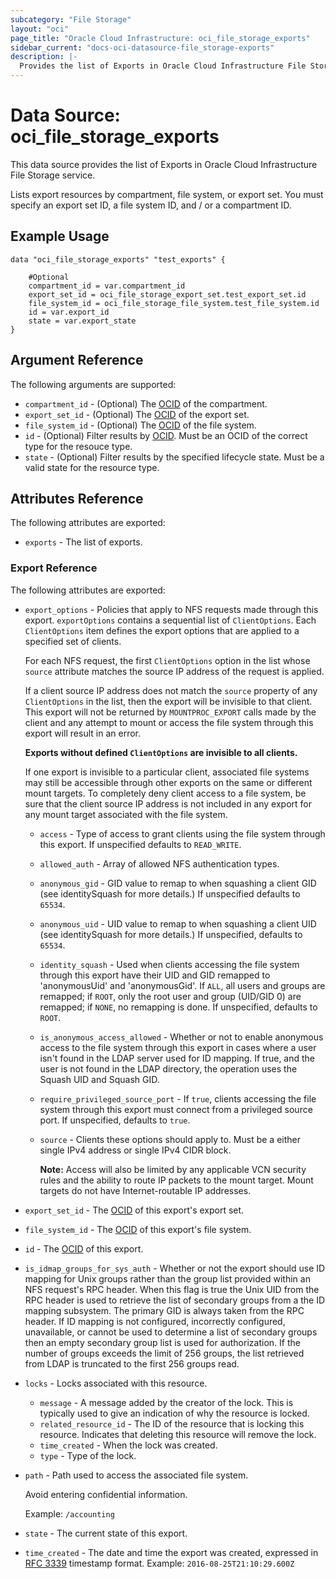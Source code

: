```yaml
---
subcategory: "File Storage"
layout: "oci"
page_title: "Oracle Cloud Infrastructure: oci_file_storage_exports"
sidebar_current: "docs-oci-datasource-file_storage-exports"
description: |-
  Provides the list of Exports in Oracle Cloud Infrastructure File Storage service
---
```


# Data Source: oci_file_storage_exports
This data source provides the list of Exports in Oracle Cloud Infrastructure File Storage service.

Lists export resources by compartment, file system, or export
set. You must specify an export set ID, a file system ID, and
/ or a compartment ID.


## Example Usage

```hcl
data "oci_file_storage_exports" "test_exports" {

	#Optional
	compartment_id = var.compartment_id
	export_set_id = oci_file_storage_export_set.test_export_set.id
	file_system_id = oci_file_storage_file_system.test_file_system.id
	id = var.export_id
	state = var.export_state
}
```

## Argument Reference

The following arguments are supported:

* `compartment_id` - (Optional) The [OCID](https://docs.cloud.oracle.com/iaas/Content/General/Concepts/identifiers.htm) of the compartment.
* `export_set_id` - (Optional) The [OCID](https://docs.cloud.oracle.com/iaas/Content/General/Concepts/identifiers.htm) of the export set.
* `file_system_id` - (Optional) The [OCID](https://docs.cloud.oracle.com/iaas/Content/General/Concepts/identifiers.htm) of the file system.
* `id` - (Optional) Filter results by [OCID](https://docs.cloud.oracle.com/iaas/Content/General/Concepts/identifiers.htm). Must be an OCID of the correct type for the resouce type. 
* `state` - (Optional) Filter results by the specified lifecycle state. Must be a valid state for the resource type. 


## Attributes Reference

The following attributes are exported:

* `exports` - The list of exports.

### Export Reference

The following attributes are exported:

* `export_options` - Policies that apply to NFS requests made through this export. `exportOptions` contains a sequential list of `ClientOptions`. Each `ClientOptions` item defines the export options that are applied to a specified set of clients.

	For each NFS request, the first `ClientOptions` option in the list whose `source` attribute matches the source IP address of the request is applied.

	If a client source IP address does not match the `source` property of any `ClientOptions` in the list, then the export will be invisible to that client. This export will not be returned by `MOUNTPROC_EXPORT` calls made by the client and any attempt to mount or access the file system through this export will result in an error.

	**Exports without defined `ClientOptions` are invisible to all clients.**

	If one export is invisible to a particular client, associated file systems may still be accessible through other exports on the same or different mount targets. To completely deny client access to a file system, be sure that the client source IP address is not included in any export for any mount target associated with the file system. 
	* `access` - Type of access to grant clients using the file system through this export. If unspecified defaults to `READ_WRITE`. 
	* `allowed_auth` - Array of allowed NFS authentication types.
	* `anonymous_gid` - GID value to remap to when squashing a client GID (see identitySquash for more details.) If unspecified defaults to `65534`. 
	* `anonymous_uid` - UID value to remap to when squashing a client UID (see identitySquash for more details.) If unspecified, defaults to `65534`. 
	* `identity_squash` - Used when clients accessing the file system through this export have their UID and GID remapped to 'anonymousUid' and 'anonymousGid'. If `ALL`, all users and groups are remapped; if `ROOT`, only the root user and group (UID/GID 0) are remapped; if `NONE`, no remapping is done. If unspecified, defaults to `ROOT`. 
	* `is_anonymous_access_allowed` - Whether or not to enable anonymous access to the file system through this export in cases where a user isn't found in the LDAP server used for ID mapping. If true, and the user is not found in the LDAP directory, the operation uses the Squash UID and Squash GID. 
	* `require_privileged_source_port` - If `true`, clients accessing the file system through this export must connect from a privileged source port. If unspecified, defaults to `true`. 
	* `source` - Clients these options should apply to. Must be a either single IPv4 address or single IPv4 CIDR block.

		**Note:** Access will also be limited by any applicable VCN security rules and the ability to route IP packets to the mount target. Mount targets do not have Internet-routable IP addresses. 
* `export_set_id` - The [OCID](https://docs.cloud.oracle.com/iaas/Content/General/Concepts/identifiers.htm) of this export's export set.
* `file_system_id` - The [OCID](https://docs.cloud.oracle.com/iaas/Content/General/Concepts/identifiers.htm) of this export's file system.
* `id` - The [OCID](https://docs.cloud.oracle.com/iaas/Content/General/Concepts/identifiers.htm) of this export.
* `is_idmap_groups_for_sys_auth` - Whether or not the export should use ID mapping for Unix groups rather than the group list provided within an NFS request's RPC header. When this flag is true the Unix UID from the RPC header is used to retrieve the list of secondary groups from a the ID mapping subsystem. The primary GID is always taken from the RPC header. If ID mapping is not configured, incorrectly configured, unavailable, or cannot be used to determine a list of secondary groups then an empty secondary group list is used for authorization. If the number of groups exceeds the limit of 256 groups, the list retrieved from LDAP is truncated to the first 256 groups read.
* `locks` - Locks associated with this resource.
	* `message` - A message added by the creator of the lock. This is typically used to give an indication of why the resource is locked. 
	* `related_resource_id` - The ID of the resource that is locking this resource. Indicates that deleting this resource will remove the lock. 
	* `time_created` - When the lock was created.
	* `type` - Type of the lock.
* `path` - Path used to access the associated file system.

	Avoid entering confidential information.

	Example: `/accounting` 
* `state` - The current state of this export.
* `time_created` - The date and time the export was created, expressed in [RFC 3339](https://tools.ietf.org/rfc/rfc3339) timestamp format.  Example: `2016-08-25T21:10:29.600Z` 

